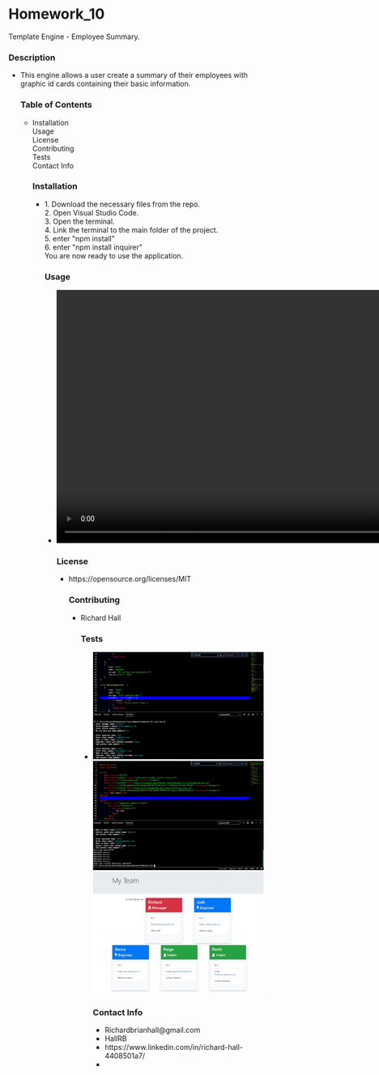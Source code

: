 
<!DOCTYPE html>
<html lang="en">
<head>
  <meta charset="UTF-8">
  <meta http-equiv="X-UA-Compatible" content="ie=edge">
  <link rel="stylesheet" href="https://maxcdn.bootstrapcdn.com/bootstrap/4.0.0/css/bootstrap.min.css">
  <title>Document</title>
</head>
<body>
  <div class="jumbotron jumbotron-fluid">
  <div class="container">
    <h1 class="display-4"> Homework_10</h1>
    <p class="lead">Template Engine - Employee Summary.</p>
    <h3>Description</h3>
        <ul class="list-group">
    <li class="list-group-item">This engine allows a user create a summary of their employees with graphic id cards containing their basic information.</li>
    <h3>Table of Contents</h3>
       <ul class="list-group">
    <li class="list-group-item">Installation
    </br>
    Usage</br>
    License</br>
    Contributing</br>
    Tests</br>
    Contact Info</li>
    <h3>Installation</h3>
       <ul class="list-group">
    <li class="list-group-item">
      1. Download the necessary files from the repo.
    </br>
    2. Open Visual Studio Code.
  </br>
  3. Open the terminal.
</br>
4. Link the terminal to the main folder of the project.
</br>
5. enter "npm install"
</br>
6. enter "npm install inquirer"
</br>
You are now ready to use the application.

</li>
    <h3>Usage</h3>
    <ul class="list-group">
    <li class="list-group-item"><video width="1000px" height="auto" constrols>
      See file "./Assets/Code_Repo - Visual Studio Code 2020-09-30 21-57-08.mp4"
      <source src="./Assets/Code_Repo - Visual Studio Code 2020-09-30 21-57-08.mp4">
    </video></li>
    <h3>License</h3>
    <ul class="list-group">
    <li class="list-group-item">https://opensource.org/licenses/MIT</li>
    <h3>Contributing</h3>
    <ul class="list-group">
    <li class="list-group-item">Richard Hall</li>
    <h3>Tests</h3>
    <ul class="list-group">
    <li class="list-group-item"><img style="width:500px" src="./Assets/pic-start.JPG">
    </br>
  <img style="width:500px" src="./Assets/pic-2.JPG">
  </br>
  <img style="width:500px" src="./Assets/pic-final.JPG"></li>
    <h3>Contact Info</h3>
        <ul class="list-group">
    <li class="list-group-item">Richardbrianhall@gmail.com</li>
    <li class="list-group-item">HallRB</li>
    <li class="list-group-item">https://www.linkedin.com/in/richard-hall-4408501a7/</li>
    <li class="list-group-item">
    </ul>
  </div>
</div>
</body>
</html>
